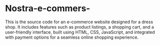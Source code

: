 # Nostra-e-commers-
This is the source code for an e-commerce website designed for a dress shop. It includes features such as product listings, a shopping cart, and a user-friendly interface, built using HTML, CSS, JavaScript, and integrated with payment options for a seamless online shopping experience.
